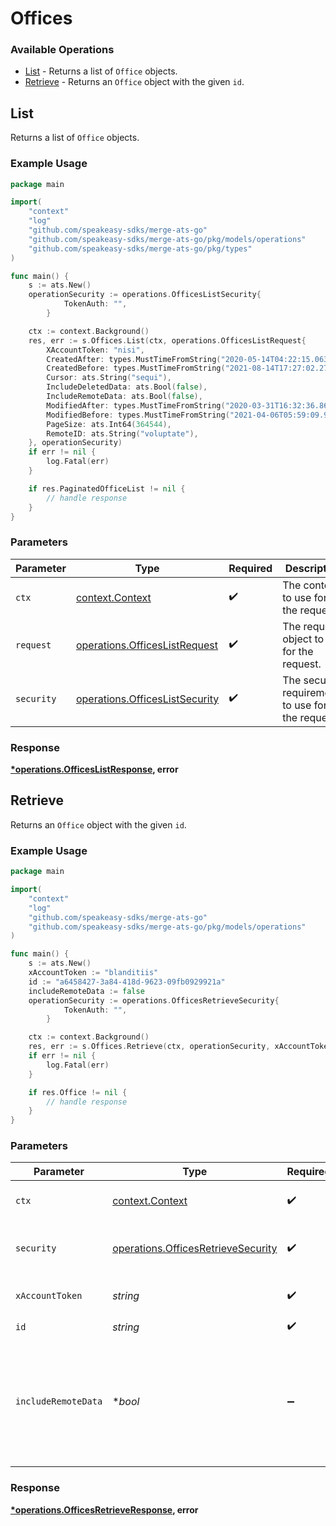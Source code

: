 # Offices

### Available Operations

* [List](#list) - Returns a list of `Office` objects.
* [Retrieve](#retrieve) - Returns an `Office` object with the given `id`.

## List

Returns a list of `Office` objects.

### Example Usage

```go
package main

import(
	"context"
	"log"
	"github.com/speakeasy-sdks/merge-ats-go"
	"github.com/speakeasy-sdks/merge-ats-go/pkg/models/operations"
	"github.com/speakeasy-sdks/merge-ats-go/pkg/types"
)

func main() {
    s := ats.New()
    operationSecurity := operations.OfficesListSecurity{
            TokenAuth: "",
        }

    ctx := context.Background()
    res, err := s.Offices.List(ctx, operations.OfficesListRequest{
        XAccountToken: "nisi",
        CreatedAfter: types.MustTimeFromString("2020-05-14T04:22:15.063Z"),
        CreatedBefore: types.MustTimeFromString("2021-08-14T17:27:02.277Z"),
        Cursor: ats.String("sequi"),
        IncludeDeletedData: ats.Bool(false),
        IncludeRemoteData: ats.Bool(false),
        ModifiedAfter: types.MustTimeFromString("2020-03-31T16:32:36.866Z"),
        ModifiedBefore: types.MustTimeFromString("2021-04-06T05:59:09.931Z"),
        PageSize: ats.Int64(364544),
        RemoteID: ats.String("voluptate"),
    }, operationSecurity)
    if err != nil {
        log.Fatal(err)
    }

    if res.PaginatedOfficeList != nil {
        // handle response
    }
}
```

### Parameters

| Parameter                                                                        | Type                                                                             | Required                                                                         | Description                                                                      |
| -------------------------------------------------------------------------------- | -------------------------------------------------------------------------------- | -------------------------------------------------------------------------------- | -------------------------------------------------------------------------------- |
| `ctx`                                                                            | [context.Context](https://pkg.go.dev/context#Context)                            | :heavy_check_mark:                                                               | The context to use for the request.                                              |
| `request`                                                                        | [operations.OfficesListRequest](../../models/operations/officeslistrequest.md)   | :heavy_check_mark:                                                               | The request object to use for the request.                                       |
| `security`                                                                       | [operations.OfficesListSecurity](../../models/operations/officeslistsecurity.md) | :heavy_check_mark:                                                               | The security requirements to use for the request.                                |


### Response

**[*operations.OfficesListResponse](../../models/operations/officeslistresponse.md), error**


## Retrieve

Returns an `Office` object with the given `id`.

### Example Usage

```go
package main

import(
	"context"
	"log"
	"github.com/speakeasy-sdks/merge-ats-go"
	"github.com/speakeasy-sdks/merge-ats-go/pkg/models/operations"
)

func main() {
    s := ats.New()
    xAccountToken := "blanditiis"
    id := "a6458427-3a84-418d-9623-09fb0929921a"
    includeRemoteData := false
    operationSecurity := operations.OfficesRetrieveSecurity{
            TokenAuth: "",
        }

    ctx := context.Background()
    res, err := s.Offices.Retrieve(ctx, operationSecurity, xAccountToken, id, includeRemoteData)
    if err != nil {
        log.Fatal(err)
    }

    if res.Office != nil {
        // handle response
    }
}
```

### Parameters

| Parameter                                                                                        | Type                                                                                             | Required                                                                                         | Description                                                                                      |
| ------------------------------------------------------------------------------------------------ | ------------------------------------------------------------------------------------------------ | ------------------------------------------------------------------------------------------------ | ------------------------------------------------------------------------------------------------ |
| `ctx`                                                                                            | [context.Context](https://pkg.go.dev/context#Context)                                            | :heavy_check_mark:                                                                               | The context to use for the request.                                                              |
| `security`                                                                                       | [operations.OfficesRetrieveSecurity](../../models/operations/officesretrievesecurity.md)         | :heavy_check_mark:                                                                               | The security requirements to use for the request.                                                |
| `xAccountToken`                                                                                  | *string*                                                                                         | :heavy_check_mark:                                                                               | Token identifying the end user.                                                                  |
| `id`                                                                                             | *string*                                                                                         | :heavy_check_mark:                                                                               | N/A                                                                                              |
| `includeRemoteData`                                                                              | **bool*                                                                                          | :heavy_minus_sign:                                                                               | Whether to include the original data Merge fetched from the third-party to produce these models. |


### Response

**[*operations.OfficesRetrieveResponse](../../models/operations/officesretrieveresponse.md), error**

